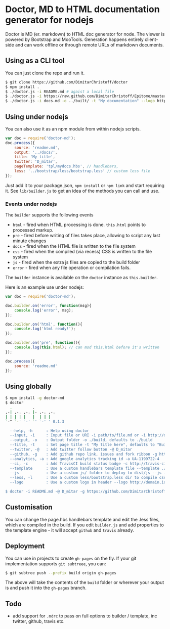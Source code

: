 Doctor, MD to HTML documentation generator for nodejs
=====================================================

Doctor is MD (er. markdown) to HTML doc generator for node. The viewer is powered by Bootstrap and MooTools. Generation
 happens entirely client-side and can work offline or through remote URLs of markdown documents.

## Using as a CLI tool

You can just clone the repo and run it.

```sh
$ git clone https://github.com/DimitarChristoff/doctor
$ npm install .
$ ./doctor.js -i README.md # agaist a local file
$ ./doctor.js -i https://raw.github.com/DimitarChristoff/Epitome/master/README.md -o ../www/webclient/src/docs/ # run against a remote file
$ ./doctor.js -i docs.md -o ../built/ -t "My documentation" --logo http://domain.io/img/logo.png # custom title and build loc
```

## Using under nodejs

You can also use it as an npm module from within nodejs scripts.

```javascript
var doc = require('doctor-md');
doc.process({
    source: 'readme.md',
    output: '../docs/',
    title: 'My title',
    twitter: 'D_mitar',
    pageTemplate: 'tpl/mydocs.hbs', // handlebars,
    less: '../bootstrap/less/bootstrap.less' // custom less file
});
```
Just add it to your package.json, `npm install` or `npm link` and start requiring it. See `lib/builder.js` to get an idea
of the methods you can call and use.

### Events under nodejs

The `builder` supports the following events

 - `html` - fired when HTML processing is done. `this.html` points to processed markup.
 - `pre` - fired before writing of files takes place, allowing to script any last minute changes
 - `docs` - fired when the HTML file is written to the file system
 - `css` - fired when the compiled (via recess) CSS is written to the file system
 - `js` - fired when the extra js files are copied to the build folder
 - `error` - fired when any file operation or compilation fails.

The `builder` instance is available on the `doctor` instance as `this.builder`.

Here is an example use under nodejs:
```javascript
var doc = require('doctor-md');

doc.builder.on('error', function(msg){
    console.log('error', msg);
});

doc.builder.on('html', function(){
    console.log('html ready!');
});

doc.builder.on('pre', function(){
    console.log(this.html); // can mod this.html before it's written
});

doc.process({
    source: 'readme.md'
});
```

## Using globally

```sh
$ npm install -g doctor-md
$ doctor
  .         .
,-| ,-. ,-. |- ,-. ,-.
| | | | |   |  | | |
`-^ `-' `-' `' `-' ' 0.1.3

  --help, -h      : Help using doctor
  --input, -i     : Input file or URI -i path/to/file.md or -i http://domain.com/file.md
  --output, -o    : Output folder -o ./build, defaults to ./build
  --title, -t     : Set page title -t "My title here", defaults to "Built by doctors"
  --twitter, -@   : Add twitter follow button -@ D_mitar
  --github, -g    : Add github repo link, issues and fork ribbon -g https://github.com/mootools/prime/
  --analytics, -a : Add google analytics tracking id -a UA-1199722-4
  --ci, -c        : Add TravisCI build status badge -c http://travis-ci.org/DimitarChristoff/Epitome
  --template      : Use a custom handlebars template file --template ./tpl/docs.hbs
  --js            : Use a custom js/ folder to deploy to dist/js --js ./lib/js
  --less, -l      : Use a custom less/bootstrap.less dir to compile css --l ./less/custom.less
  --logo          : Use a custom logo in header --logo http://domain.io/img/logo.png

$ doctor -i README.md -@ D_mitar -g https://github.com/DimitarChristoff/Epitome -t 'Epitome MVC Framework' -c http://travis-ci.org/DimitarChristoff/Epitome --logo https://github.com/DimitarChristoff/Epitome/raw/master/example/epitome-logo.png -a UA-1199722-4
```

## Customisation

You can change the page.hbs handlebars template and edit the .less files, which are compiled in the build. If you edit
`builder.js` and add properties to the template engine - it will accept `github` and `travis` already.

## Deployment

You can use in projects to create `gh-pages` on the fly. If your git implementation supports `git subtreee`, you can:

```sh
$ git subtree push --prefix build origin gh-pages
```

The above will take the contents of the `build` folder or wherever your output is and push it into the `gh-pages` branch.

## Todo

- add support for `.mdrc` to pass on full options to builder / template, inc twitter, github, travis etc.

